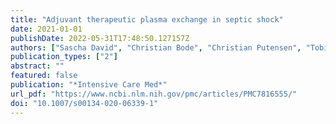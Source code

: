 ```yaml
---
title: "Adjuvant therapeutic plasma exchange in septic shock"
date: 2021-01-01
publishDate: 2022-05-31T17:48:50.127157Z
authors: ["Sascha David", "Christian Bode", "Christian Putensen", "Tobias Welte", "Klaus Stahl"]
publication_types: ["2"]
abstract: ""
featured: false
publication: "*Intensive Care Med*"
url_pdf: "https://www.ncbi.nlm.nih.gov/pmc/articles/PMC7816555/"
doi: "10.1007/s00134-020-06339-1"
---
```


